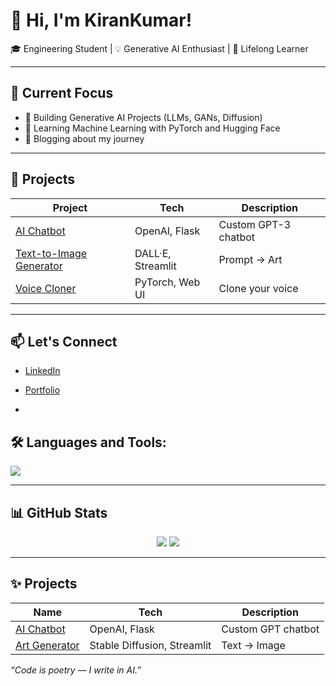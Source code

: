 # 👋 Hi, I'm KiranKumar!

🎓 Engineering Student | 💡 Generative AI Enthusiast | 🧠 Lifelong Learner

---

## 🔭 Current Focus
- 🔬 Building Generative AI Projects (LLMs, GANs, Diffusion)
- 🤖 Learning Machine Learning with PyTorch and Hugging Face
- 💬 Blogging about my journey

---

## 📌 Projects
| Project | Tech | Description |
|--------|------|-------------|
| [AI Chatbot]() | OpenAI, Flask | Custom GPT-3 chatbot |
| [Text-to-Image Generator]() | DALL·E, Streamlit | Prompt → Art |
| [Voice Cloner]() | PyTorch, Web UI | Clone your voice |

---

## 📫 Let's Connect
- [LinkedIn](https://www.linkedin.com/in/kirankumar-s-/)
- [Portfolio]()

- 
## 🛠️ Languages and Tools:
<p align="left">
  <img src="https://skillicons.dev/icons?i=python,js,ts,nodejs,react,nextjs,git,github,vscode,linux" />
</p>

---

## 📊 GitHub Stats
<p align="center">
  <img src="https://github-readme-stats.vercel.app/api?username=kumar-kiran-24&show_icons=true&theme=radical" />
  <img src="https://github-readme-stats.vercel.app/api/top-langs/?username=kumar-kiran-24&layout=compact&theme=tokyonight" />
</p>

---

## ✨ Projects
| Name | Tech | Description |
|------|------|-------------|
| [AI Chatbot](https://github.com/kumar-kiran-24/chatbot) | OpenAI, Flask | Custom GPT chatbot |
| [Art Generator](https://github.com/kumar-kiran-24/ai-art) | Stable Diffusion, Streamlit | Text → Image |

_“Code is poetry — I write in AI.”_
